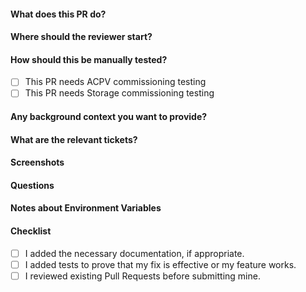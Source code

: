 <!-- PR title format: `<Feat|Bug|Test|Doc|Chore|Junk> - <tracker-number> - <Short description>` -->
<!-- Fill out this PR template to make it easier for reviewers to understand your code. Remove this comment and any unnecessary section. -->

#### What does this PR do?

<!-- Briefly synthesize the feature, fix, or chore. -->

#### Where should the reviewer start?

<!-- Point out where the reviewer should start to review the code additions or subtractions. -->

#### How should this be manually tested?

<!-- List the steps to reproduce, corroborate, or tests to run. Write this section clear enough so that external developers can also follow it and test the feature or fix. -->

- [ ] This PR needs ACPV commissioning testing
- [ ] This PR needs Storage commissioning testing

#### Any background context you want to provide?

<!-- Add any information regarding the PR that the reviewers should know, if necessary. -->

#### What are the relevant tickets?

<!-- Link to issues, related PRs, JIRA issues, etc. -->

#### Screenshots

<!-- Add before and after screenshots or recording of the feature, if available. -->

#### Questions

<!-- List questions or concerns directed to the reviewers, if necessary. -->

#### Notes about Environment Variables

<!-- Mention the modifications made to the environment variables. -->

#### Checklist

<!-- Verify that you have done all of the following and mark them as done. -->

- [ ] I added the necessary documentation, if appropriate.
- [ ] I added tests to prove that my fix is effective or my feature works.
- [ ] I reviewed existing Pull Requests before submitting mine.
